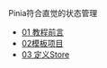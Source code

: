 Pinia符合直觉的状态管理

* [01 教程前言](Pinia符合直觉的状态管理/01教程前言.md)
* [02模板项目](Pinia符合直觉的状态管理/02模板项目.md)
* [03 定义Store](Pinia符合直觉的状态管理/02定义Store.md)